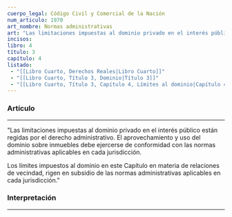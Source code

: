 ```yaml
---
cuerpo_legal: Código Civil y Comercial de la Nación
num_articulo: 1970
art_nombre: Normas administrativas
art: "Las limitaciones impuestas al dominio privado en el interés público están regidas por el derecho administrativo. El aprovechamiento y uso del dominio sobre inmuebles debe ejercerse de conformidad con las normas administrativas aplicables en cada jurisdicción.  Los límites impuestos al dominio en este Capítulo en materia de relaciones de vecindad, rigen en subsidio de las normas administrativas aplicables en cada jurisdicción."
incisos: 
libro: 4
título: 3
capítulo: 4
listado:
 - "[[Libro Cuarto, Derechos Reales|Libro Cuarto]]"
 - "[[Libro Cuarto, Título 3, Dominio|Título 3]]"
 - "[[Libro Cuarto, Título 3, Capítulo 4, Límites al dominio|Capítulo 4]]"
---
```

### Artículo
---
"Las limitaciones impuestas al dominio privado en el interés público están regidas por el derecho administrativo. El aprovechamiento y uso del dominio sobre inmuebles debe ejercerse de conformidad con las normas administrativas aplicables en cada jurisdicción.  

Los límites impuestos al dominio en este Capítulo en materia de relaciones de vecindad, rigen en subsidio de las normas administrativas aplicables en cada jurisdicción."


### Interpretación
---
